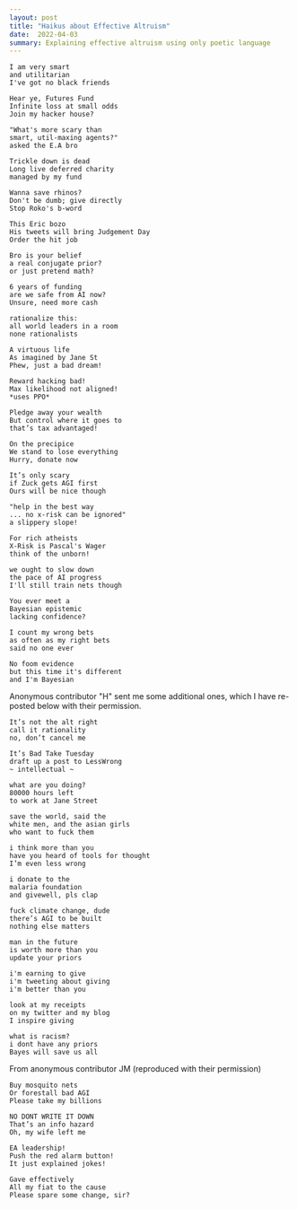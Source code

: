 ```yaml
---
layout: post
title: "Haikus about Effective Altruism"
date:  2022-04-03
summary: Explaining effective altruism using only poetic language
---
```


```
I am very smart
and utilitarian
I've got no black friends
```

```
Hear ye, Futures Fund
Infinite loss at small odds
Join my hacker house?
```

```
"What's more scary than
smart, util-maxing agents?" 
asked the E.A bro
```

```
Trickle down is dead
Long live deferred charity
managed by my fund
```

```
Wanna save rhinos?
Don't be dumb; give directly
Stop Roko's b-word
```

```
This Eric bozo
His tweets will bring Judgement Day
Order the hit job
```

```
Bro is your belief
a real conjugate prior?
or just pretend math?
```

```
6 years of funding
are we safe from AI now?
Unsure, need more cash
```

```
rationalize this:
all world leaders in a room
none rationalists
```

```
A virtuous life
As imagined by Jane St
Phew, just a bad dream!
```

```
Reward hacking bad!
Max likelihood not aligned!
*uses PPO*
```

```
Pledge away your wealth
But control where it goes to
that’s tax advantaged!
```

```
On the precipice
We stand to lose everything
Hurry, donate now
```

```
It’s only scary
if Zuck gets AGI first
Ours will be nice though
```

```
"help in the best way
... no x-risk can be ignored"
a slippery slope!
```

```
For rich atheists
X-Risk is Pascal's Wager
think of the unborn!
```

```
we ought to slow down
the pace of AI progress
I'll still train nets though
```

```
You ever meet a
Bayesian epistemic
lacking confidence?
```

```
I count my wrong bets
as often as my right bets
said no one ever
```

```
No foom evidence
but this time it's different
and I'm Bayesian
```

Anonymous contributor "H" sent me some additional ones, which I have re-posted below with their permission.

```
It’s not the alt right 
call it rationality
no, don’t cancel me
```

```
It’s Bad Take Tuesday 
draft up a post to LessWrong
~ intellectual ~
```

```
what are you doing?
80000 hours left
to work at Jane Street
```

```
save the world, said the 
white men, and the asian girls
who want to fuck them 
```

```
i think more than you
have you heard of tools for thought 
I’m even less wrong 
```

```
i donate to the
malaria foundation
and givewell, pls clap
```

```
fuck climate change, dude
there’s AGI to be built
nothing else matters
```

```
man in the future
is worth more than you
update your priors
```

```
i'm earning to give
i'm tweeting about giving
i'm better than you
```

```
look at my receipts
on my twitter and my blog
I inspire giving
```

```
what is racism?
i dont have any priors
Bayes will save us all
```

From anonymous contributor JM (reproduced with their permission)

```
Buy mosquito nets
Or forestall bad AGI
Please take my billions
```

```
NO DONT WRITE IT DOWN
That’s an info hazard
Oh, my wife left me
```

```
EA leadership!
Push the red alarm button!
It just explained jokes!
```

```
Gave effectively
All my fiat to the cause
Please spare some change, sir?
```
